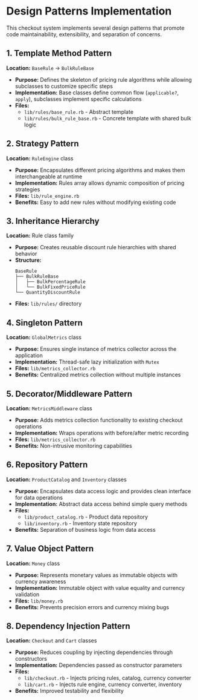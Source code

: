 # Design Patterns Implementation

This checkout system implements several design patterns that promote code maintainability, extensibility, and separation of concerns.

## 1. Template Method Pattern
**Location:** `BaseRule` → `BulkRuleBase`
- **Purpose:** Defines the skeleton of pricing rule algorithms while allowing subclasses to customize specific steps
- **Implementation:** Base classes define common flow (`applicable?`, `apply`), subclasses implement specific calculations
- **Files:**
  - `lib/rules/base_rule.rb` - Abstract template
  - `lib/rules/bulk_rule_base.rb` - Concrete template with shared bulk logic

## 2. Strategy Pattern
**Location:** `RuleEngine` class
- **Purpose:** Encapsulates different pricing algorithms and makes them interchangeable at runtime
- **Implementation:** Rules array allows dynamic composition of pricing strategies
- **Files:** `lib/rule_engine.rb`
- **Benefits:** Easy to add new rules without modifying existing code

## 3. Inheritance Hierarchy
**Location:** Rule class family
- **Purpose:** Creates reusable discount rule hierarchies with shared behavior
- **Structure:**
  ```
  BaseRule
  ├── BulkRuleBase
  │   ├── BulkPercentageRule
  │   └── BulkFixedPriceRule
  └── QuantityDiscountRule
  ```
- **Files:** `lib/rules/` directory

## 4. Singleton Pattern
**Location:** `GlobalMetrics` class
- **Purpose:** Ensures single instance of metrics collector across the application
- **Implementation:** Thread-safe lazy initialization with `Mutex`
- **Files:** `lib/metrics_collector.rb`
- **Benefits:** Centralized metrics collection without multiple instances

## 5. Decorator/Middleware Pattern
**Location:** `MetricsMiddleware` class
- **Purpose:** Adds metrics collection functionality to existing checkout operations
- **Implementation:** Wraps operations with before/after metric recording
- **Files:** `lib/metrics_collector.rb`
- **Benefits:** Non-intrusive monitoring capabilities

## 6. Repository Pattern
**Location:** `ProductCatalog` and `Inventory` classes
- **Purpose:** Encapsulates data access logic and provides clean interface for data operations
- **Implementation:** Abstract data access behind simple query methods
- **Files:**
  - `lib/product_catalog.rb` - Product data repository
  - `lib/inventory.rb` - Inventory state repository
- **Benefits:** Separation of business logic from data access

## 7. Value Object Pattern
**Location:** `Money` class
- **Purpose:** Represents monetary values as immutable objects with currency awareness
- **Implementation:** Immutable object with value equality and currency validation
- **Files:** `lib/money.rb`
- **Benefits:** Prevents precision errors and currency mixing bugs

## 8. Dependency Injection Pattern
**Location:** `Checkout` and `Cart` classes
- **Purpose:** Reduces coupling by injecting dependencies through constructors
- **Implementation:** Dependencies passed as constructor parameters
- **Files:**
  - `lib/checkout.rb` - Injects pricing rules, catalog, currency converter
  - `lib/cart.rb` - Injects rule engine, currency converter, inventory
- **Benefits:** Improved testability and flexibility
